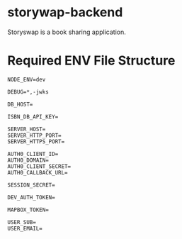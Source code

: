# storywap-backend

Storyswap is a book sharing application.

# Required ENV File Structure

```
NODE_ENV=dev

DEBUG=*,-jwks

DB_HOST=

ISBN_DB_API_KEY=

SERVER_HOST=
SERVER_HTTP_PORT=
SERVER_HTTPS_PORT=

AUTH0_CLIENT_ID=
AUTH0_DOMAIN=
AUTH0_CLIENT_SECRET=
AUTH0_CALLBACK_URL=

SESSION_SECRET=

DEV_AUTH_TOKEN=

MAPBOX_TOKEN=

USER_SUB=
USER_EMAIL=
```
